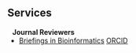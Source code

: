 ## Services

<h4 style="margin:0 10px 0;">Journal Reviewers</h4>

<ul style="margin:0 0 20px;">
  <li><a href="https://academic.oup.com/bib" target="_blank"><autocolor>Briefings in Bioinformatics</autocolor></a> <a href="https://orcid.org/0000-0002-4734-712X" target="_blank">ORCID</a></li>
</ul>
